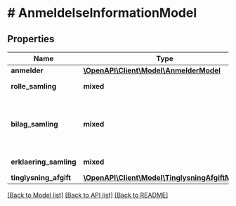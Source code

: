 # # AnmeldelseInformationModel

## Properties

Name | Type | Description | Notes
------------ | ------------- | ------------- | -------------
**anmelder** | [**\OpenAPI\Client\Model\AnmelderModel**](AnmelderModel.md) |  |
**rolle_samling** | **mixed** | Samling af roller. |
**bilag_samling** | **mixed** | Angiver eksisterende bilagsreferencer knyttet til dokumentet i ATR. | [optional]
**erklaering_samling** | **mixed** | Samling af erklaeringer. | [optional]
**tinglysning_afgift** | [**\OpenAPI\Client\Model\TinglysningAfgiftModel**](TinglysningAfgiftModel.md) |  | [optional]

[[Back to Model list]](../../README.md#models) [[Back to API list]](../../README.md#endpoints) [[Back to README]](../../README.md)
